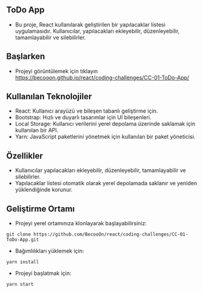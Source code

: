 ## ToDo App
- Bu proje, React kullanılarak geliştirilen bir yapılacaklar listesi uygulamasıdır. Kullanıcılar, yapılacakları ekleyebilir, düzenleyebilir, tamamlayabilir ve silebilirler.

## Başlarken
- Projeyi görüntülemek için tıklayın https://becooon.github.io/react/coding-challenges/CC-01-ToDo-App/

## Kullanılan Teknolojiler
- React: Kullanıcı arayüzü ve bileşen tabanlı geliştirme için.
- Bootstrap: Hızlı ve duyarlı tasarımlar için UI bileşenleri.
- Local Storage: Kullanıcı verilerini yerel depolama üzerinde saklamak için kullanılan bir API.
- Yarn: JavaScript paketlerini yönetmek için kullanılan bir paket yöneticisi.

## Özellikler
- Kullanıcılar yapılacakları ekleyebilir, düzenleyebilir, tamamlayabilir ve silebilirler.
- Yapılacaklar listesi otomatik olarak yerel depolamada saklanır ve yeniden yüklendiğinde korunur.

## Geliştirme Ortamı
- Projeyi yerel ortamınıza klonlayarak başlayabilirsiniz:
```
git clone https://github.com/BecooOn/react/coding-challenges/CC-01-ToDo-App.git
```
- Bağımlılıkları yüklemek için:
```
yarn install
```
- Projeyi başlatmak için:
```
yarn start
```